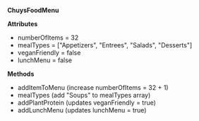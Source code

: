**ChuysFoodMenu**

**Attributes**
* numberOfItems = 32
* mealTypes = ["Appetizers", "Entrees", "Salads", "Desserts"]
* veganFriendly = false
* lunchMenu = false

**Methods**
* addItemToMenu (increase numberOfItems = 32 + 1)
* mealTypes (add "Soups" to mealTypes array)
* addPlantProtein (updates veganFriendly = true)
* addLunchMenu (updates lunchMenu = true)
